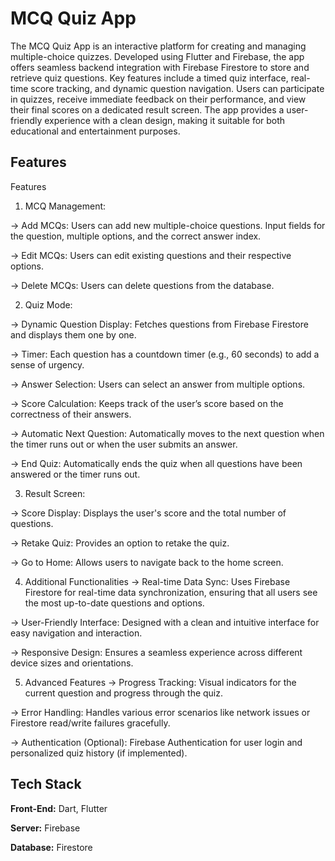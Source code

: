 
# MCQ Quiz App

The MCQ Quiz App is an interactive platform for creating and managing multiple-choice quizzes. Developed using Flutter and Firebase, the app offers seamless backend integration with Firebase Firestore to store and retrieve quiz questions. Key features include a timed quiz interface, real-time score tracking, and dynamic question navigation. Users can participate in quizzes, receive immediate feedback on their performance, and view their final scores on a dedicated result screen. The app provides a user-friendly experience with a clean design, making it suitable for both educational and entertainment purposes.


## Features

Features

1. MCQ Management:

-> Add MCQs:
Users can add new multiple-choice questions.
Input fields for the question, multiple    options, and the correct answer index.

-> Edit MCQs:
Users can edit existing questions and their respective options.

-> Delete MCQs:
Users can delete questions from the database.

2. Quiz Mode:

-> Dynamic Question Display:
Fetches questions from Firebase Firestore and displays them one by one.

-> Timer:
Each question has a countdown timer (e.g., 60 seconds) to add a sense of urgency.

-> Answer Selection:
Users can select an answer from multiple options.

-> Score Calculation:
Keeps track of the user’s score based on the correctness of their answers.

-> Automatic Next Question:
Automatically moves to the next question when the timer runs out or when the user submits an answer.

-> End Quiz:
Automatically ends the quiz when all questions have been answered or the timer runs out.

3. Result Screen:

-> Score Display:
Displays the user's score and the total number of questions.

-> Retake Quiz:
Provides an option to retake the quiz.

-> Go to Home:
Allows users to navigate back to the home screen.

4. Additional Functionalities
-> 
Real-time Data Sync:
Uses Firebase Firestore for real-time data synchronization, ensuring that all users see the most up-to-date questions and options.

-> User-Friendly Interface:
Designed with a clean and intuitive interface for easy navigation and interaction.

-> Responsive Design:
Ensures a seamless experience across different device sizes and orientations.

5. Advanced Features
-> Progress Tracking:
Visual indicators for the current question and progress through the quiz.

-> Error Handling:
Handles various error scenarios like network issues or Firestore read/write failures gracefully.

-> Authentication (Optional):
Firebase Authentication for user login and personalized quiz history (if implemented).



## Tech Stack

**Front-End:** Dart, Flutter

**Server:** Firebase

**Database:** Firestore

